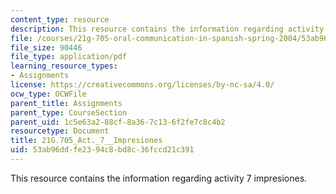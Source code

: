 ```yaml
---
content_type: resource
description: This resource contains the information regarding activity 7 impresiones.
file: /courses/21g-705-oral-communication-in-spanish-spring-2004/53ab96ddfe2394c8bd8c36fccd21c391_MIT21G_705S04_act7impres.pdf
file_size: 90446
file_type: application/pdf
learning_resource_types:
- Assignments
license: https://creativecommons.org/licenses/by-nc-sa/4.0/
ocw_type: OCWFile
parent_title: Assignments
parent_type: CourseSection
parent_uid: 1c5e63a2-88cf-8a36-7c13-6f2fe7c8c4b2
resourcetype: Document
title: 21G.705_Act._7__Impresiones
uid: 53ab96dd-fe23-94c8-bd8c-36fccd21c391
---
```

This resource contains the information regarding activity 7 impresiones.